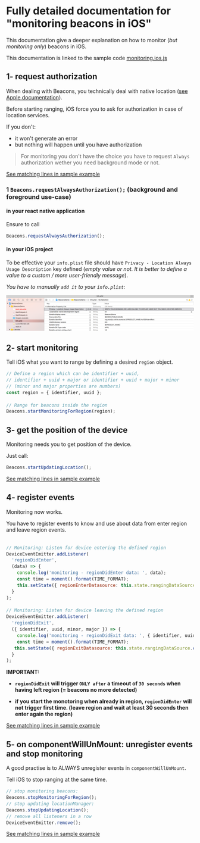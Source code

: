 # Fully detailed documentation for "monitoring beacons in iOS"

This documentation give a deeper explanation on how to monitor (*but monitoring only*) beacons in iOS.

This documentation is linked to the sample code [monitoring.ios.js](./monitoring.ios.js)

## 1- request authorization

When dealing with Beacons, you technically deal with native location ([see Apple documentation](https://developer.apple.com/reference/corelocation/cllocationmanager)).

Before starting ranging, iOS force you to ask for authorization in case of location services.

If you don't:
- it won't generate an error
- but nothing will happen until you have authorization


> For monitoring you don't have the choice you have to request `Always` authorization wether you need background mode or not.

[See matching lines in sample example]()

### 1 `Beacons.requestAlwaysAuthorization();` (**background and foreground use-case**)

#### in your react native application
Ensure to call

```javascript
Beacons.requestAlwaysAuthorization();
```

#### in your iOS project

To be effective your `info.plist` file should have `Privacy - Location Always Usage Description` key defined (*empty value or not. It is better to define a value to a custom / more user-friendly message*).

*You have to manually `add it` to your `info.plist`:*

![ios: request when in use authorization](../../images/plistRequireAlwaysUseAutorization.png)

## 2- start monitoring

Tell iOS what you want to range by defining a desired `region` object.


```javascript
// Define a region which can be identifier + uuid,
// identifier + uuid + major or identifier + uuid + major + minor
// (minor and major properties are numbers)
const region = { identifier, uuid };

// Range for beacons inside the region
Beacons.startMonitoringForRegion(region);
```

## 3- get the position of the device

Monitoring needs you to get position of the device.

Just call:
```javascript
Beacons.startUpdatingLocation();
```

[See matching lines in sample example]()

## 4- register events

Monitoring now works.

You have to register events to know and use about data from enter region and leave region events.

```javascript

// Monitoring: Listen for device entering the defined region
DeviceEventEmitter.addListener(
  'regionDidEnter',
  (data) => {
    console.log('monitoring - regionDidEnter data: ', data);
    const time = moment().format(TIME_FORMAT);
    this.setState({ regionEnterDatasource: this.state.rangingDataSource.cloneWithRows([{ identifier:data.identifier, uuid:data.uuid, minor:data.minor, major:data.major, time }]) });
  }
);

// Monitoring: Listen for device leaving the defined region
DeviceEventEmitter.addListener(
  'regionDidExit',
  ({ identifier, uuid, minor, major }) => {
    console.log('monitoring - regionDidExit data: ', { identifier, uuid, minor, major });
    const time = moment().format(TIME_FORMAT);
   this.setState({ regionExitDatasource: this.state.rangingDataSource.cloneWithRows([{ identifier, uuid, minor, major, time }]) });
  }
);
```

**IMPORTANT:**
- **`regionDidExit` will trigger `ONLY after` a timeout of `30 seconds` when having left region (= beacons no more detected)**

- **if you start the monotoring when already in region, `regionDidEnter` will not trigger first time. (leave region and wait at least 30 seconds then enter again the region)**


[See matching lines in sample example]()


## 5- on componentWillUnMount: unregister events and stop monitoring

A good practise is to ALWAYS unregister events in `componentWillUnMount`.

Tell iOS to stop ranging at the same time.

```javascript
// stop monitoring beacons:
Beacons.stopMonitoringForRegion();
// stop updating locationManager:
Beacons.stopUpdatingLocation();
// remove all listeners in a row
DeviceEventEmitter.remove();
```

[See matching lines in sample example]()
